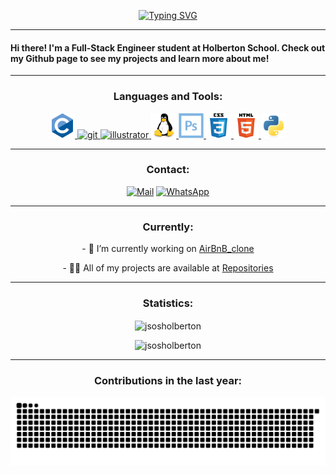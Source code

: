 <!-- Head section -->
<section>
	<p align="center">
		<a href="https://supermario-game.com/">
			<img src="https://readme-typing-svg.demolab.com?font=Fira+Code&weight=500&size=23&duration=3800&pause=500&color=0AF70F&width=435&lines=Hello+World!%2C+My+name+Johnatan." alt="Typing SVG" />
		</a>
	</p>
	<hr>
	  <h4 aling="center">Hi there! I'm a Full-Stack Engineer student at Holberton School. Check out my Github page to see my projects and learn more about me!	</h4>
	<hr>
</section>
<!-- Languages and Tools section -->
<section>
	<h3 align="center">Languages and Tools:</h3>
	<p align="center"> 
		<a href="https://www.cprogramming.com/" target="_blank" rel="noreferrer"> 
			<img src="https://raw.githubusercontent.com/devicons/devicon/master/icons/c/c-original.svg" alt="c" width="40" height="40"/> 
		</a> 
		<a href="https://git-scm.com/" target="_blank" rel="noreferrer"> 
			<img src="https://www.vectorlogo.zone/logos/git-scm/git-scm-icon.svg" alt="git" width="40" height="40"/> 
		</a> 
		<a href="https://www.adobe.com/in/products/illustrator.html" target="_blank" rel="noreferrer"> 
			<img src="https://www.vectorlogo.zone/logos/adobe_illustrator/adobe_illustrator-icon.svg" alt="illustrator" width="40" height="40"/> 
		</a> 
		<a href="https://www.linux.org/" target="_blank" rel="noreferrer"> 
			<img src="https://raw.githubusercontent.com/devicons/devicon/master/icons/linux/linux-original.svg" alt="linux" width="40" height="40"/> 
		</a> 
		<a href="https://www.photoshop.com/en" target="_blank" rel="noreferrer"> 
			<img src="https://raw.githubusercontent.com/devicons/devicon/master/icons/photoshop/photoshop-line.svg" alt="photoshop" width="40" height="40"/> 
		</a> 
		<a href="https://www.w3schools.com/css/" target="_blank" rel="noreferrer"> 
			<img src="https://raw.githubusercontent.com/devicons/devicon/master/icons/css3/css3-original-wordmark.svg" alt="css3" width="40" height="40"/> 
		</a> 
		<a href="https://www.w3.org/html/" target="_blank" rel="noreferrer"> 
			<img src="https://raw.githubusercontent.com/devicons/devicon/master/icons/html5/html5-original-wordmark.svg" alt="html5" width="40" height="40"/> 
		</a> 
		<a href="https://www.python.org" target="_blank" rel="noreferrer"> 
			<img src="https://raw.githubusercontent.com/devicons/devicon/master/icons/python/python-original.svg" alt="python" width="40" height="40"/> 
		</a>
	</p>
	<hr>
</section>
<!-- Contact section -->
<section>
	<h3 align="center">Contact:</h3>
	<p align="center">
		<a href="6403@holbertonstudents.com"><img height="40" alt="Mail" src="https://bit.ly/3Mt2PrJ"/></a>
		<a href="https://wa.me/+573148120454"><img height="50" alt="WhatsApp" src="https://bit.ly/3LZ5Qyw"/></a>
	</p>
	<hr>
</section>
<!-- Current section -->
<section>
	<h3 align="center">Currently:</h3>
	<div align="center">
		<p>- 🔭 I’m currently working on <a href="https://github.com/Jsosholberton/holbertonschool-AirBnB_clone">AirBnB_clone</a></p>
		<p>- 👨‍💻 All of my projects are available at <a href="https://github.com/Jsosholberton?tab=repositories">Repositories</a></p>
	</div>
<hr>
</section>
<!-- Stadistics section -->
<section>
	<h3 align="center">Statistics:</h3>
	<p align="center">
		<img align="center" src="https://github-readme-stats.vercel.app/api/top-langs?username=jsosholberton&show_icons=true&locale=en&layout=compact" alt="jsosholberton" />
	</p>
	<p align="center">
		<img src="https://komarev.com/ghpvc/?username=jsosholberton&label=Profile%20views&color=0e75b6&style=flat" alt="jsosholberton" />
	</p>
	<hr>
</section>
<!-- Snake section -->
<h3 align="center">Contributions in the last year: </h3>
<picture>
  <source media="(prefers-color-scheme: dark)" srcset="https://raw.githubusercontent.com/Jsosholberton/Jsosholberton/output/github-contribution-grid-snake-dark.svg">
  <source media="(prefers-color-scheme: light)" srcset="https://raw.githubusercontent.com/Jsosholberton/Jsosholberton/output/github-contribution-grid-snake.svg">
  <img alt="github contribution grid snake animation" src="https://raw.githubusercontent.com/Jsosholberton/Jsosholberton/output/github-contribution-grid-snake.svg">
</picture>
